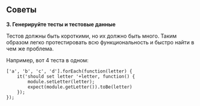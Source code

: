 ## Советы

**3. Генерируйте тесты и тестовые данные**

Тестов должны быть короткими, но их должно быть много. Таким образом легко протестировать всю функциональность и быстро найти в чем же проблема.

Например, вот 4 теста в одном:

```
['a', 'b', 'c', 'd'].forEach(function(letter) {
    it('should set letter '+letter, function() {
        module.setLetter(letter);
        expect(module.getLetter()).toBe(letter)
    });
});
```